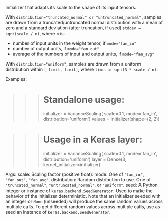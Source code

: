 Initializer that adapts its scale to the shape of its input tensors.

With `distribution="truncated_normal" or "untruncated_normal"`, samples are
drawn from a truncated/untruncated normal distribution with a mean of zero
and a standard deviation (after truncation, if used) `stddev = sqrt(scale /
n)`, where `n` is:

- number of input units in the weight tensor, if `mode="fan_in"`
- number of output units, if `mode="fan_out"`
- average of the numbers of input and output units, if `mode="fan_avg"`

With `distribution="uniform"`, samples are drawn from a uniform distribution
within `[-limit, limit]`, where `limit = sqrt(3 * scale / n)`.

Examples:

>>> # Standalone usage:
>>> initializer = VarianceScaling(
    scale=0.1, mode='fan_in', distribution='uniform')
>>> values = initializer(shape=(2, 2))

>>> # Usage in a Keras layer:
>>> initializer = VarianceScaling(
    scale=0.1, mode='fan_in', distribution='uniform')
>>> layer = Dense(3, kernel_initializer=initializer)

Args:
    scale: Scaling factor (positive float).
    mode: One of `"fan_in"`, `"fan_out"`, `"fan_avg"`.
    distribution: Random distribution to use.
        One of `"truncated_normal"`, `"untruncated_normal"`, or `"uniform"`.
    seed: A Python integer or instance of
        `keras.backend.SeedGenerator`.
        Used to make the behavior of the initializer
        deterministic. Note that an initializer seeded with an integer
        or `None` (unseeded) will produce the same random values
        across multiple calls. To get different random values
        across multiple calls, use as seed an instance
        of `keras.backend.SeedGenerator`.
